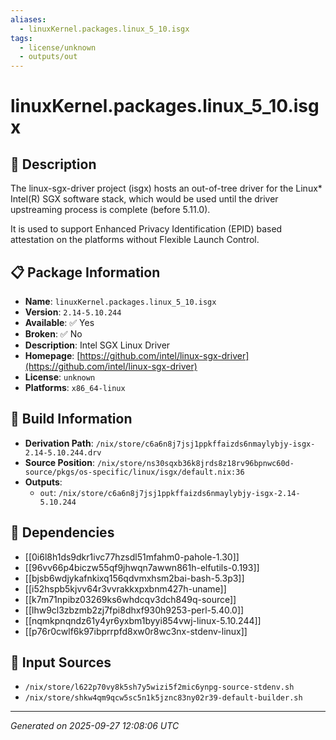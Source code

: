 ```yaml
---
aliases:
  - linuxKernel.packages.linux_5_10.isgx
tags:
  - license/unknown
  - outputs/out
---
```


# linuxKernel.packages.linux_5_10.isgx

## 📝 Description

The linux-sgx-driver project (isgx) hosts an out-of-tree driver
for the Linux* Intel(R) SGX software stack, which would be used
until the driver upstreaming process is complete (before 5.11.0).

It is used to support Enhanced Privacy Identification (EPID)
based attestation on the platforms without Flexible Launch Control.


## 📋 Package Information

- **Name**: `linuxKernel.packages.linux_5_10.isgx`
- **Version**: `2.14-5.10.244`
- **Available**: ✅ Yes
- **Broken**: ✅ No
- **Description**: Intel SGX Linux Driver
- **Homepage**: [https://github.com/intel/linux-sgx-driver](https://github.com/intel/linux-sgx-driver)
- **License**: `unknown`
- **Platforms**: `x86_64-linux`

## 🔧 Build Information

- **Derivation Path**: `/nix/store/c6a6n8j7jsj1ppkffaizds6nmaylybjy-isgx-2.14-5.10.244.drv`
- **Source Position**: `/nix/store/ns30sqxb36k8jrds8z18rv96bpnwc60d-source/pkgs/os-specific/linux/isgx/default.nix:36`
- **Outputs**:
  - `out`:  `/nix/store/c6a6n8j7jsj1ppkffaizds6nmaylybjy-isgx-2.14-5.10.244`

## 🔗 Dependencies

- [[0i6l8h1ds9dkr1ivc77hzsdl51mfahm0-pahole-1.30]]
- [[96vv66p4biczw55qf9jhwqn7awwn861h-elfutils-0.193]]
- [[bjsb6wdjykafnkixq156qdvmxhsm2bai-bash-5.3p3]]
- [[i52hspb5kjvv64r3vvrakkxpxbnm427h-uname]]
- [[k7m71npibz03269ks6whdcqv3dch849q-source]]
- [[lhw9cl3zbzmb2zj7fpi8dhxf930h9253-perl-5.40.0]]
- [[nqmkpnqndz61y4yr6yxbm1byyi854vwj-linux-5.10.244]]
- [[p76r0cwlf6k97ibprrpfd8xw0r8wc3nx-stdenv-linux]]

## 📁 Input Sources

- `/nix/store/l622p70vy8k5sh7y5wizi5f2mic6ynpg-source-stdenv.sh`
- `/nix/store/shkw4qm9qcw5sc5n1k5jznc83ny02r39-default-builder.sh`

---
*Generated on 2025-09-27 12:08:06 UTC*
